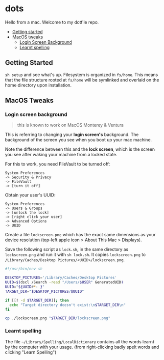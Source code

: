 # dots

Hello from a mac. Welcome to my dotfile repo.

- [Getting started](#getting-started)
- [MacOS tweaks](#macos-tweaks)
  - [Login Screen Background](#login-screen-background)
  - [Learnt spelling](#learnt-spelling)

## Getting Started

`sh setup` and see what's up. Filesystem is organized in `fs/home`.
This means that the file structure rooted at `fs/home` will be
symlinked and overlaid on the home directory upon installation.

## MacOS Tweaks

### Login screen background

> this is known to work on MacOS Monterey & Ventura

This is referring to changing your **login screen's** background. The
background of the screen you see when you boot up your mac machine.

Note the difference between this and the **lock screen**, which is the
screen you see after waking your machine from a locked state.

For this to work, you need FileVault to be turned off:

```
System Preferences
-> Security & Privacy
-> FileVault
-> [turn it off]
```

Obtain your user's UUID:

```
System Preferences
-> Users & Groups
-> [unlock the lock]
-> [right click your user]
-> Advanced Options
-> UUID
```

Create a file `lockscreen.png` <a id="create-lockscreen-png"></a>
which has the exact same dimensions as your device resolution
(top-left apple icon > About This Mac > Displays).

Save the following script as `lock.sh`, in the same directory as
`lockscreen.png` and run it with `sh lock.sh`. It copies
`lockscreen.png` to `/Library/Caches/Desktop
Pictures/<UUID>/lockscreen.png`.

```sh
#!/usr/bin/env sh

DESKTOP_PICTURES='/Library/Caches/Desktop Pictures'
UUID=$(dscl /Search -read "/Users/$USER" GeneratedUID)
UUID="${UUID#*: }"
TARGET_DIR="$DESKTOP_PICTURES/$UUID"

if [[! -d $TARGET_DIR]]; then
  echo "Target directory doesn't exist:\n$TARGET_DIR\n"
fi

cp ./lockscreen.png "$TARGET_DIR/lockscreen.png"

```

### Learnt spelling

The file `~/Library/Spelling/LocalDictionary` contains all the words
learnt by the computer with your usage. (from right-clicking badly
spelt words and clicking "Learn Spelling")

